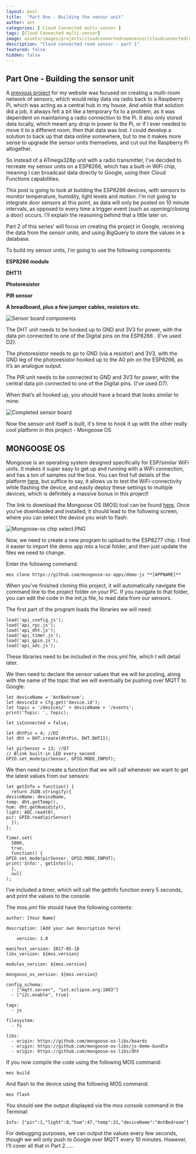 ```yaml
---
layout: post
title:  "Part One - Building the sensor unit"
author: ant
categories: [ Cloud Connected multi-sensor ]
tags: [Cloud Connected multi-sensor]
image: assets/images/projects/cloudconnectedroomsensor/cloudconnectedroomsensor1-2.jpg
description: "Cloud connected room sensor - part 1"
featured: false
hidden: false
---
```


## Part One - Building the sensor unit


A [previous project](https://mrhenderson89.github.io/categories#Room-multi-sensor) for my website was focused on creating a multi-room network of sensors, which would relay data via radio back to a Raspberry Pi, which was acting as a central hub in my house. And while that solution did a job, it always felt a bit like a temporary fix to a problem, as it was dependent on maintaining a radio connection to the Pi. It also only stored data locally, which meant any drop in power to the Pi, or if I ever needed to move it to a different room, then that data was lost. I could develop a solution to back up that data online somewhere, but to me it makes more sense to upgrade the sensor units themselves, and cut out the Raspberry Pi altogether.

So instead of a ATmega328p unit with a radio transmitter, I've decided to recreate my sensor units on a ESP8266, which has a built-in WiFi chip, meaning I can broadcast data directly to Google, using their Cloud Functions capabilities.

This post is going to look at building the ESP8266 devices, with sensors to monitor temperature, humidity, light levels and motion. I'm not going to integrate door sensors at this point, as data will only be posted on 10 minute intervals, as opposed to every time a trigger event (such as opening/closing a door) occurs. I'll explain the reasoning behind that a little later on.

Part 2 of this series' will focus on creating the project in Google, receiving the data from the sensor units, and using BigQuery to store the values in a database.

To build my sensor units, I'm going to use the following components:

**ESP8266 module**

**DHT11**

**Photoresistor**

**PIR sensor**

**A breadboard, plus a few jumper cables, resistors etc.**


![Sensor board components]({{site.baseurl}}/assets/images/projects/cloudconnectedroomsensor/cloudconnectedroomsensor1-1.jpg)

The DHT unit needs to be hooked up to GND and 3V3 for power, with the data pin connected to one of the Digital pins on the ESP8266 . (I’ve used D2).

The photoresistor needs to go to GND (via a resistor) and 3V3, with the GND leg of the photoresistor hooked up to the A0 pin on the ESP8266, as it’s an analogue output.

The PIR unit needs to be connected to GND and 3V3 for power, with the central data pin connected to one of the Digital pins. (I’ve used D7).

When that’s all hooked up, you should have a board that looks similar to mine:

![Completed sensor board]({{site.baseurl}}/assets/images/projects/cloudconnectedroomsensor/cloudconnectedroomsensor1-2.jpg)

Now the sensor unit itself is built, it's time to hook it up with the other really cool platform in this project - Mongoose OS

## **MONGOOSE OS**

Mongoose is an operating system designed specifically for ESP/similar WiFi units. It makes it super easy to get up and running with a WiFi connection, and has a ton of samples out the box. You can find full details of the platform [here](https://mongoose-os.com/), but suffice to say, it allows us to test the WiFi-connectivity while flashing the device, and easily deploy these settings to multiple devices, which is definitely a massive bonus in this project!

The link to download the Mongoose OS (MOS) tool can be found [here](https://mongoose-os.com/docs/quickstart/setup.md#1-download-and-install-mos-tool). Once you’ve downloaded and installed, it should lead to the following screen, where you can select the device you wish to flash:


![Mongoose-os chip select.PNG]({{site.baseurl}}/assets/images/projects/cloudconnectedroomsensor/cloudconnectedroomsensor1-3.png)

Now, we need to create a new program to upload to the ESP8277 chip. I find it easier to import the demo app into a local folder, and then just update the files we need to change.

Enter the following command:

	mos clone https://github.com/mongoose-os-apps/demo-js **[APPNAME]**

When you've finished cloning this project, it will automatically navigate the command line to the project folder on your PC. If you navigate to that folder, you can edit the code in the init.js file, to read data from our sensors.

The first part of the program loads the libraries we will need:

	load('api_config.js');
	load('api_rpc.js');
	load('api_dht.js');
	load('api_timer.js');
	load('api_gpio.js');
	load('api_adc.js');

These libraries need to be included in the mos.yml file, which I will detail later.

We then need to declare the sensor values that we will be posting, along with the name of the topic that we will eventually be pushing over MQTT to Google:

	let deviceName = 'AntBedroom';
	let deviceId = Cfg.get('device.id');
	let topic = '/devices/' + deviceName + '/events';
	print('Topic: ', topic);

	let isConnected = false;

	let dhtPin = 4; //D2
	let dht = DHT.create(dhtPin, DHT.DHT11);

	let pirSensor = 13; //D7
	// Blink built-in LED every second
	GPIO.set_mode(pirSensor, GPIO.MODE_INPUT);

We then need to create a function that we will call whenever we want to get the latest values from our sensors:

	let getInfo = function() {
	  return JSON.stringify({
    deviceName: deviceName,
    temp: dht.getTemp(),
    hum: dht.getHumidity(),
    light: ADC.read(0),
    pir: GPIO.read(pirSensor)
	  });
	};

	Timer.set(
	  5000,
	  true,
	  function() {
    GPIO.set_mode(pirSensor, GPIO.MODE_INPUT);
    print('Info:', getInfo());
	  },
	  null
	);

I’ve included a timer, which will call the getInfo function every 5 seconds, and print the values to the console.

The mos.yml file should have the following contents:

	author: [Your Name]

	description: [Add your own description here[

		version: 1.0

	manifest_version: 2017-05-18
	libs_version: ${mos.version}

	modules_version: ${mos.version}

	mongoose_os_version: ${mos.version}

	config_schema:
	  - ["mqtt.server", "iot.eclipse.org:1883"]
	  - ["i2c.enable", true]

	tags:
	  - js

	filesystem:
	  - fs

	libs:
	  - origin: https://github.com/mongoose-os-libs/boards
	  - origin: https://github.com/mongoose-os-libs/js-demo-bundle
	  - origin: https://github.com/mongoose-os-libs/dht

If you now compile the code using the following MOS command:

	mos build

And flash to the device using the following MOS command:

	mos flash

You should see the output displayed via the _mos console_ command in the Terminal:

	Info: {"pir":1,"light":8,"hum":47,"temp":21,"deviceName":"AntBedroom"}

For debugging purposes, we can output the values every few seconds, though we will only push to Google over MQTT every 10 minutes. However, I’ll cover all that in Part 2……